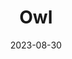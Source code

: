 ---
title: Owl
subtitle: 
layout: default
modal-id: 9
date: 2023-08-30
img: owl.png
# vid: IMG_5096.MOV
thumbnail: owl-thumbnail.png
alt: image-alt
price: Between NAf 55 and NAf 500 depending on size and design
size: Meduim
description: Capture the Enigmatic Aura of the Night. A Gourd Artwork Featuring a Majestic Owl Silhouette, Beautifully Carved to Convey the Grace and Mystery of This Nocturnal Bird, Ideal for Adding a Touch of Natural Charm to Your Space.
tags: lamp
---